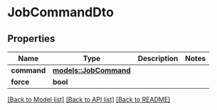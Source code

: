 # JobCommandDto

## Properties

Name | Type | Description | Notes
------------ | ------------- | ------------- | -------------
**command** | [**models::JobCommand**](JobCommand.md) |  | 
**force** | **bool** |  | 

[[Back to Model list]](../README.md#documentation-for-models) [[Back to API list]](../README.md#documentation-for-api-endpoints) [[Back to README]](../README.md)


